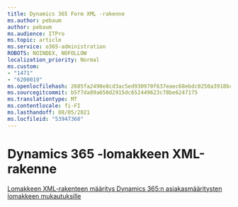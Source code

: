 ```yaml
---
title: Dynamics 365 Form XML -rakenne
ms.author: pebaum
author: pebaum
ms.audience: ITPro
ms.topic: article
ms.service: o365-administration
ROBOTS: NOINDEX, NOFOLLOW
localization_priority: Normal
ms.custom:
- "1471"
- "6200019"
ms.openlocfilehash: 2605fa2490e8cd3ac5ed930970f637eaec68ebdc0250a3918bc40a1a2d467b7a
ms.sourcegitcommit: b5f7da89a650d2915dc652449623c78be6247175
ms.translationtype: MT
ms.contentlocale: fi-FI
ms.lasthandoff: 08/05/2021
ms.locfileid: "53947368"
---
```

# <a name="dynamics-365-form-xml-schema"></a>Dynamics 365 -lomakkeen XML-rakenne

[Lomakkeen XML-rakenteen määritys Dynamics 365:n asiakasmääritysten lomakkeen mukautuksille](https://docs.microsoft.com/dynamics365/customer-engagement/developer/customize-dev/form-xml-schema)